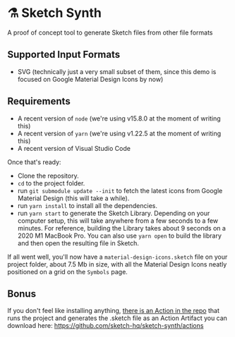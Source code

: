 # ⚗️ Sketch Synth

A proof of concept tool to generate Sketch files from other file formats

## Supported Input Formats

- SVG (technically just a very small subset of them, since this demo is focused on Google Material Design Icons by now)

## Requirements

- A recent version of `node` (we're using v15.8.0 at the moment of writing this)
- A recent version of `yarn` (we're using v1.22.5 at the moment of writing this)
- A recent version of Visual Studio Code

Once that's ready:

- Clone the repository.
- `cd` to the project folder.
- run `git submodule update --init` to fetch the latest icons from Google Material Design (this will take a while).
- run `yarn install` to install all the dependencies.
- run `yarn start` to generate the Sketch Library. Depending on your computer setup, this will take anywhere from a few seconds to a few minutes. For reference, building the Library takes about 9 seconds on a 2020 M1 MacBook Pro. You can also use `yarn open` to build the library and then open the resulting file in Sketch.

If all went well, you'll now have a `material-design-icons.sketch` file on your project folder, about 7.5 Mb in size, with all the Material Design Icons neatly positioned on a grid on the `Symbols` page.

## Bonus

If you don't feel like installing anything, [there is an Action in the repo](https://github.com/sketch-hq/sketch-synth/blob/main/.github/workflows/main.yml) that runs the project and generates the .sketch file as an Action Artifact you can download here: https://github.com/sketch-hq/sketch-synth/actions
